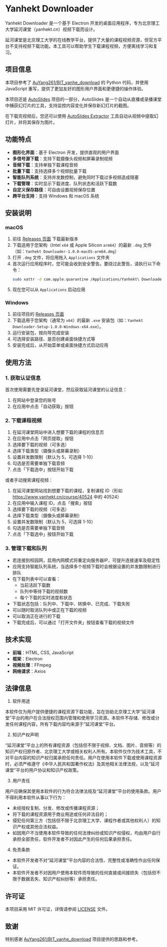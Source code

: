 # Yanhekt Downloader

Yanhekt Downloader 是一个基于 Electron 开发的桌面应用程序，专为北京理工大学延河课堂（yanhekt.cn）视频下载而设计。

延河课堂是北京理工大学的在线教学平台，提供了大量的课程视频资源，但官方平台不支持视频下载功能。本工具可以帮助学生下载课程视频，方便离线学习和复习。

## 项目信息

本项目参考了 [AuYang261/BIT_yanhe_download](https://github.com/AuYang261/BIT_yanhe_download) 的 Python 代码，并使用 JavaScript 重写，提供了更加友好的图形用户界面和更便捷的操作体验。

本项目还是 [AutoSlides](https://github.com/bit-admin/Yanhekt-AutoSlides) 项目的一部分，AutoSlides 是一个自动从直播或录播课堂中捕获幻灯片的工具，支持监控内容变化并保存新幻灯片的截图。

在下载完视频后，您还可以使用 [AutoSlides Extractor](https://github.com/bit-admin/AutoSlides-extractor) 工具自动从视频中提取幻灯片，并将其保存为图片。

## 功能特点

- **图形化界面**：基于 Electron 开发，提供直观的用户界面
- **多信号源下载**：支持下载摄像头视频和屏幕录制视频
- **音频下载**：支持单独下载课程音频
- **批量下载**：支持选择多个视频批量下载
- **智能队列系统**：支持并发数控制，避免同时下载过多视频造成阻塞
- **下载管理**：实时显示下载进度、队列状态和活跃下载数
- **自定义保存路径**：可自由设置视频保存位置
- **跨平台支持**：支持 Windows 和 macOS 系统

## 安装说明

### macOS

1. 前往 [Releases 页面](https://github.com/bit-admin/Yanhekt-downloader-electron/releases) 下载最新版本
2. 下载适用于您架构（Intel `x64` 或 Apple Silicon `arm64`）的最新 `.dmg` 文件（如：`Yanhekt Downloader-1.0.0-macOS-arm64.dmg`）
3. 打开 `.dmg` 文件，将应用拖入 `Applications` 文件夹
4. 首次运行应用程序时，您可能会收到安全警告。要绕过此警告，请执行以下命令：
   ```bash
   sudo xattr -d com.apple.quarantine /Applications/Yanhekt\ Downloader.app
   ```
5. 现在您可以从 `Applications` 启动应用

### Windows

1. 前往项目的 [Releases 页面](https://github.com/bit-admin/Yanhekt-downloader-electron/releases)
2. 下载适用于您架构（通常为 `x64`）的最新 `.exe` 安装包（如：`Yanhekt Downloader-Setup-1.0.0-Windows-x64.exe`）。
3. 运行安装包，按向导完成安装
4. 可选择安装路径、是否创建桌面快捷方式等
5. 安装完成后，从开始菜单或桌面快捷方式启动应用

## 使用方法

### 1. 获取认证信息

首次使用需要先登录延河课堂，然后获取延河课堂的认证信息：

1. 在网站中登录您的账号
2. 在应用中点击「自动获取」按钮

### 2. 下载课程视频

1. 在延河课堂网站中进入想要下载的课程的信息页
2. 在应用中点击「网页提取」按钮
3. 选择要下载的视频（可多选）
4. 选择下载类型（摄像头或屏幕录制）
5. 设置并发数限制（默认为 5，可选择 1-10）
6. 勾选是否需要单独下载音频
7. 点击「下载选中」按钮开始下载

或者手动搜索课程视频：

1. 在延河课堂网站找到想要下载的课程，复制课程 ID（形如 https://www.yanhekt.cn/course/40524 中的 40524）
2. 在应用中输入课程 ID，点击「搜索」按钮
3. 选择要下载的视频（可多选）
4. 选择下载类型（摄像头或屏幕录制）
5. 设置并发数限制（默认为 5，可选择 1-10）
6. 勾选是否需要单独下载音频
7. 点击「下载选中」按钮开始下载

### 3. 管理下载和队列

- 若连接到校园网，启用内网模式将重定向服务器IP，可提升连接速率及稳定性
- 应用支持智能队列系统，当选择多个视频下载时会根据设置的并发数限制进行排队
- 在下载列表中可以查看：
  - 当前活跃下载数
  - 队列中等待下载的视频数
  - 每个下载的实时进度和状态
- 下载状态包括：队列中、下载中、转换中、已完成、下载失败
- 可以随时取消队列中或正在下载的视频
- 可以取消正在进行的下载
- 下载完成后，可以通过「打开文件夹」按钮查看下载的视频文件

## 技术实现

- **前端**：HTML, CSS, JavaScript
- **框架**：Electron
- **视频处理**：FFmpeg
- **网络请求**：Axios

## 法律信息

1. 软件用途

本软件仅为用户提供便捷的课程资源下载功能，旨在协助北京理工大学“延河课堂”平台的用户在合法授权范围内管理和使用学习资源。本软件不存储、修改或分发任何课程内容，所有下载内容均来源于“延河课堂”平台。

2. 知识产权声明

“延河课堂”平台上的所有课程资源（包括但不限于视频、文档、图片、音频等）的知识产权归原作者、北京理工大学或相关权利人所有。本软件仅作为技术工具，不对平台内容的知识产权归属承担任何责任。用户在使用本软件下载或使用课程资源时，必须严格遵守《中华人民共和国著作权法》及其他相关法律法规，以及“延河课堂”平台的用户协议和知识产权政策。

3. 用户责任

用户应确保其使用本软件的行为符合法律法规及“延河课堂”平台的使用条款。用户不得利用本软件从事以下行为：

- 未经授权复制、分发、修改或传播课程资源；
- 将下载的课程资源用于商业用途或任何非法目的；
- 侵犯任何第三方（包括但不限于北京理工大学、课程作者或其他权利人）的知识产权或其他合法权益。
- 如因用户不当使用本软件导致的任何法律纠纷或知识产权侵权，均由用户自行承担全部责任，软件开发者不对因此产生的任何后果承担责任。

4. 免责条款

- 本软件开发者不对“延河课堂”平台内容的合法性、完整性或准确性作出任何保证。
- 本软件开发者不对因用户使用本软件而导致的任何直接或间接损失（包括但不限于数据丢失、知识产权纠纷等）承担责任。

## 许可证

本项目采用 MIT 许可证，详情请参阅 [LICENSE](LICENSE) 文件。

## 致谢

特别感谢 [AuYang261/BIT_yanhe_download](https://github.com/AuYang261/BIT_yanhe_download) 项目提供的思路和参考。